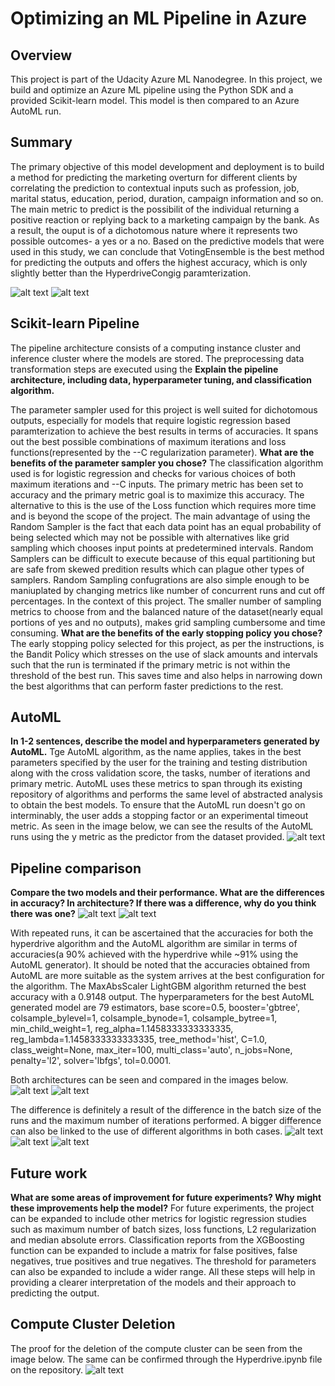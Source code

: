 # Optimizing an ML Pipeline in Azure

## Overview
This project is part of the Udacity Azure ML Nanodegree.
In this project, we build and optimize an Azure ML pipeline using the Python SDK and a provided Scikit-learn model.
This model is then compared to an Azure AutoML run.


## Summary
The primary objective of this model development and deployment is to build a method for predicting the marketing overturn for different clients by correlating the prediction to contextual inputs such as profession, job, marital status, education, period, duration, campaign information and so on. The main metric to predict is the possibilit of the individual returning a positive reaction or replying back to a marketing campaign by the bank. As a result, the ouput is of a dichotomous nature where it represents two possible outcomes- a yes or a no. Based on the predictive models that were used in this study, we can conclude that VotingEnsemble is the best method for predicting the outputs and offers the highest accuracy, which is only slightly better than the HyperdriveCongig paramterization.

![alt text](https://raw.githubusercontent.com/AmDeep/Optimzing-An-ML-Pipeline-in-Azure-Readme/main/Images/Image2.png)
![alt text](https://raw.githubusercontent.com/AmDeep/Optimzing-An-ML-Pipeline-in-Azure-Readme/main/Hyperdrive/HD_P1.PNG)

## Scikit-learn Pipeline
The pipeline architecture consists of a computing instance cluster and inference cluster where the models are stored. The preprocessing data transformation steps are executed using the 
**Explain the pipeline architecture, including data, hyperparameter tuning, and classification algorithm.**

The parameter sampler used for this project is well suited for dichotomous outputs, especially for models that require logistic regression based paramterization to achieve the best results in terms of accuracies. It spans out the best possible combinations of maximum iterations and loss functions(represented by the --C regularization parameter). 
 **What are the benefits of the parameter sampler you chose?**
The classification algorithm used is for logistic regression and checks for various choices of both maximum iterations and --C inputs. The primary metric has been set to accuracy and the primary metric goal is to maximize this accuracy. The alternative to this is the use of the Loss function which requires more time and is beyond the scope of the project.
The main advantage of using the Random Sampler is the fact that each data point has an equal probability of being selected which may not be possible with alternatives like grid sampling which chooses input points at predetermined intervals. Random Samplers can be difficult to execute because of this equal partitioning but are safe from skewed predition results which can plague other types of samplers. Random Sampling confugrations are also simple enough to be maniuplated by changing metrics like number of concurrent runs and cut off percentages. 
In the context of this project. The smaller number of sampling metrics to choose from and the balanced nature of the dataset(nearly equal portions of yes and no outputs), makes grid sampling cumbersome and time consuming.
**What are the benefits of the early stopping policy you chose?**
The early stopping policy selected for this project, as per the instructions, is the Bandit Policy which stresses on the use of slack amounts and intervals such that the run is terminated if the primary metric is not within the threshold of the best run. This saves time and also helps in narrowing down the best algorithms that can perform faster predictions to the rest.
## AutoML
**In 1-2 sentences, describe the model and hyperparameters generated by AutoML.**
Tge AutoML algorithm, as the name applies, takes in the best parameters specified by the user for the training and testing distribution along with the cross validation score, the tasks, number of iterations and primary metric. AutoML uses these metrics to span through its existing repository of algorithms and performs the same level of abstracted analysis to obtain the best models. To ensure that the AutoML run doesn't go on interminably, the user adds a stopping factor or an experimental timeout metric. As seen in the image below, we can see the results of the AutoML runs using the y metric as the predictor from the dataset provided.
![alt text](https://raw.githubusercontent.com/AmDeep/Optimzing-An-ML-Pipeline-in-Azure-Readme/main/Images/Image1.png)

## Pipeline comparison
**Compare the two models and their performance. What are the differences in accuracy? In architecture? If there was a difference, why do you think there was one?**
![alt text](https://github.com/AmDeep/Optimzing-An-ML-Pipeline-in-Azure-Readme/blob/main/Hyperdrive/HD_P2.PNG)
![alt text](https://github.com/AmDeep/Optimzing-An-ML-Pipeline-in-Azure-Readme/blob/main/Hyperdrive/Hyperdrive_Image1.PNG)

With repeated runs, it can be ascertained that the accuracies for both the hyperdrive algorithm and the AutoML algorithm are similar in terms of accuracies(a 90% achieved with the hyperdrive while ~91% using the AutoML generator). It should be noted that the accuracies obtained from AutoML are more suitable as the system arrives at the best configuration for the algorithm. The MaxAbsScaler LightGBM algorithm returned the best accuracy with a 0.9148 output. The hyperparameters for the best AutoML generated model are 79 estimators, base score=0.5, booster='gbtree', colsample_bylevel=1, colsample_bynode=1, colsample_bytree=1, min_child_weight=1, reg_alpha=1.1458333333333335, reg_lambda=1.1458333333333335, tree_method='hist', C=1.0, class_weight=None, max_iter=100, multi_class='auto', n_jobs=None, penalty='l2', solver='lbfgs', tol=0.0001.

Both architectures can be seen and compared in the images below.
![alt text](https://github.com/AmDeep/Optimzing-An-ML-Pipeline-in-Azure-Readme/blob/main/Images/HDArchitecture.png)
![alt text](https://raw.githubusercontent.com/AmDeep/Optimzing-An-ML-Pipeline-in-Azure-Readme/main/Images/VotingClassifer1.png)

The difference is definitely a result of the difference in the batch size of the runs and the maximum number of iterations performed. A bigger difference can also be linked to the use of different algorithms in both cases.
![alt text](https://github.com/AmDeep/Optimzing-An-ML-Pipeline-in-Azure-Readme/blob/main/Hyperdrive/Hyperdrive_Image2.PNG)
![alt text](https://github.com/AmDeep/Optimzing-An-ML-Pipeline-in-Azure-Readme/blob/main/Hyperdrive/Hyperdrive_Image3.PNG)
![alt text](https://github.com/AmDeep/Optimzing-An-ML-Pipeline-in-Azure-Readme/blob/main/Hyperdrive/Hyperdrive_Image4.PNG)
## Future work
**What are some areas of improvement for future experiments? Why might these improvements help the model?**
For future experiments, the project can be expanded to include other metrics for logistic regression studies such as maximum number of batch sizes, loss functions, L2 regularization and median absolute errors. Classification reports from the XGBoosting function can be expanded to include a matrix for false positives, false negatives, true positives and true negatives. The threshold for parameters can also be expanded to include a wider range. All these steps will help in providing a clearer interpretation of the models and their approach to predicting the output.
## Compute Cluster Deletion
The proof for the deletion of the compute cluster can be seen from the image below. The same can be confirmed through the Hyperdrive.ipynb file on the repository.
![alt text](https://raw.githubusercontent.com/AmDeep/Optimzing-An-ML-Pipeline-in-Azure-Readme/main/Images/ComputeClusterDelete.png)

